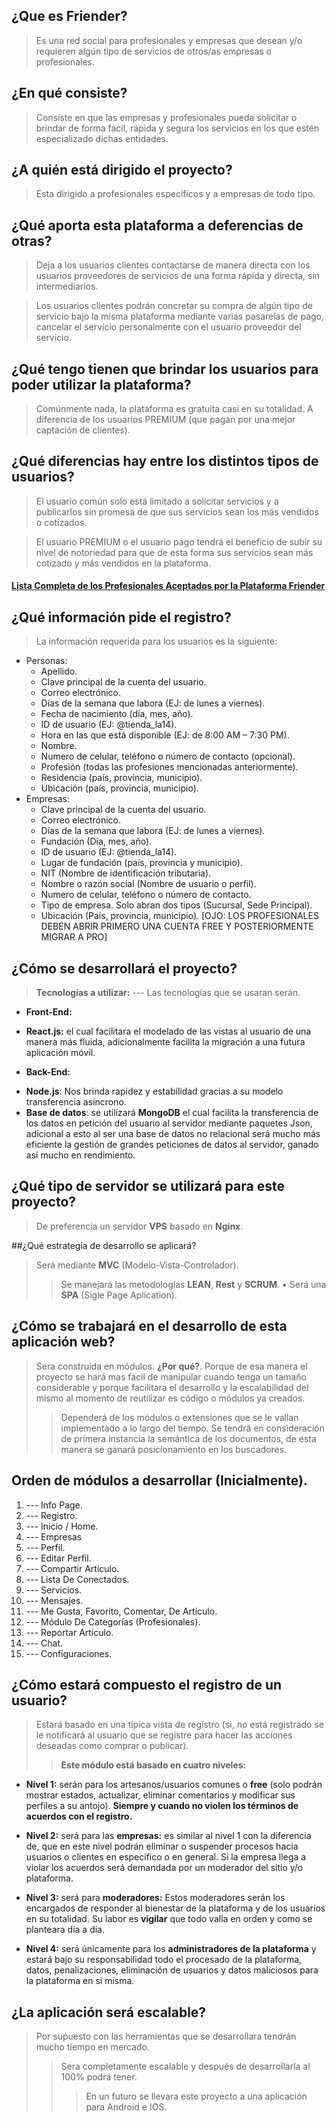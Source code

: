 ## ¿Que es Friender?
> Es una red social para profesionales y empresas que desean y/o requieren algún tipo de servicios de otros/as empresas o profesionales.

## ¿En qué consiste?
> Consiste en que las empresas y profesionales pueda solicitar o brindar de forma fácil, rápida y segura los servicios en los que estén especializado dichas entidades.

## ¿A quién está dirigido el proyecto?
> Esta dirigido a profesionales específicos y a empresas de todo tipo.

## ¿Qué aporta esta plataforma a deferencias de otras?
> Deja a los usuarios clientes contactarse de manera directa con los usuarios proveedores de servicios de una forma rápida y directa, sin intermediarios.

> Los usuarios clientes podrán concretar su compra de algún tipo de servicio bajo la misma plataforma mediante varias pasarelas de pago, cancelar el servicio personalmente con el usuario proveedor del servicio.

## ¿Qué tengo tienen que brindar los usuarios para poder utilizar la plataforma?
> Comúnmente nada, la plataforma es gratuita casi en su totalidad. A diferencia de los usuarios PREMIUM (que pagan por una mejor captación de clientes).

## ¿Qué diferencias hay entre los distintos tipos de usuarios?
> El usuario común solo está limitado a solicitar servicios y a publicarlos sin promesa de que sus servicios sean los más vendidos o cotizados.

> El usuario PREMIUM o el usuario pago tendrá el beneficio de subir su nivel de notoriedad para que de esta forma sus servicios sean más cotizado y más vendidos en la plataforma.

#### [Lista Completa de los Profesionales Aceptados por la Plataforma Friender](https://github.com/Miyo-Excellent/Friender_Advance/blob/friender/CATEGORIES.MD)

## ¿Qué información pide el registro?
> La información requerida para los usuarios es la siguiente:
+ Personas:
  - Apellido.
  - Clave principal de la cuenta del usuario.
  - Correo electrónico.
  - Días de la semana que labora (EJ: de lunes a viernes).
  - Fecha de nacimiento (día, mes, año).
  - ID de usuario (EJ: @tienda_la14).
  - Hora en las que está disponible (EJ: de 8:00 AM – 7:30 PM).
  - Nombre.
  - Numero de celular, teléfono o número de contacto (opcional).
  - Profesión (todas las profesiones mencionadas anteriormente).
  - Residencia (país, provincia, municipio).
  - Ubicación (país, provincia, municipio).
+ Empresas:
  - Clave principal de la cuenta del usuario.
  - Correo electrónico.
  - Días de la semana que labora (EJ: de lunes a viernes).
  - Fundación (Día, mes, año).
  - ID de usuario (EJ: @tienda_la14).
  - Lugar de fundación (país, provincia y municipio).
  - NIT (Nombre de identificación tributaria).
  - Nombre o razón social (Nombre de usuario o perfil).
  - Numero de celular, teléfono o número de contacto.
  - Tipo de empresa. Solo abran dos tipos (Sucursal, Sede Principal).
  - Ubicación (País, provincia, municipio). [OJO: LOS PROFESIONALES DEBEN ABRIR PRIMERO UNA CUENTA FREE Y POSTERIORMENTE MIGRAR A PRO]

## ¿Cómo se desarrollará el proyecto?
> **Tecnologías a utilizar:**
--- Las tecnologías que se usaran serán.
+ **Front-End:**
- **React.js:** el cual facilitara el modelado de las vistas al usuario de una manera más fluida, adicionalmente facilita la migración a una futura aplicación móvil.
+ **Back-End:**
- **Node.js**: Nos brinda rapidez y estabilidad gracias a su modelo transferencia asíncrono.
- **Base de datos**: se utilizará **MongoDB** el cual facilita la transferencia de los datos en petición del usuario al servidor mediante paquetes Json, adicional a esto al ser una base de datos no relacional será mucho más eficiente la gestión de grandes peticiones de datos al servidor, ganado así mucho en rendimiento.

## ¿Qué tipo de servidor se utilizará para este proyecto?
> De preferencia un servidor **VPS** basado en **Nginx**.

##¿Qué estrategia de desarrollo se aplicará?
> Será mediante **MVC** (Modelo-Vista-Controlador).
>> Se manejará las metodologías **LEAN**, **Rest** y **SCRUM**. • Será una **SPA** (Sigle Page Aplication).

## ¿Cómo se trabajará en el desarrollo de esta aplicación web?
> Sera construida en módulos. **¿Por qué?**. Porque de esa manera el proyecto se hará mas fácil de manipular cuando tenga un tamaño considerable y porque facilitara el desarrollo y la escalabilidad del mismo al momento de reutilizar es código o módulos ya creados.
>> Dependerá de los módulos o extensiones que se le vallan implementado a lo largo del tiempo.
>> Se tendrá en consideración de primera instancia la semántica de los documentos, de esta manera se ganará posicionamiento en los buscadores.

## Orden de módulos a desarrollar (Inicialmente).
1. --- Info Page.
2. --- Registro.
3. --- Inicio / Home.
4. --- Empresas
5. --- Perfil.
6. --- Editar Perfil.
7. --- Compartir Articulo.
8. --- Lista De Conectados.
9. --- Servicios.
10. --- Mensajes.
11. --- Me Gusta, Favorito, Comentar, De Artículo.
12. --- Módulo De Categorías (Profesionales).
13. --- Reportar Articulo.
14. --- Chat.
15. --- Configuraciones.

## ¿Cómo estará compuesto el registro de un usuario?
> Estará basado en una típica vista de registro (si, no está registrado se le notificará al usuario que se registre para hacer las acciones deseadas como comprar o publicar).
>> **Este módulo está basado en cuatro niveles:**
+ **Nivel 1:** serán para los artesanos/usuarios comunes o **free** (solo podrán mostrar estados, actualizar, eliminar comentarios y modificar sus perfiles a su antojo). **Siempre y cuando no violen los términos de acuerdos con el registro.**

+ **Nivel 2:** será para las **empresas:** es similar al nivel 1 con la diferencia de, que en este nivel podrán eliminar o suspender procesos hacia usuarios o clientes en específico o en general. Si la empresa llega a violar los acuerdos será demandada por un moderador del sitio y/o plataforma.

+ **Nivel 3:** será para **moderadores:** Estos moderadores serán los encargados de responder al bienestar de la plataforma y de los usuarios en su totalidad. Su labor es **vigilar** que todo valla en orden y como se planteara día a día.

+ **Nivel 4:** será únicamente para los **administradores de la plataforma** y estará bajo su responsabilidad todo el procesado de la plataforma, datos, penalizaciones, eliminación de usuarios y datos maliciosos para la plataforma en si misma.

## ¿La aplicación será escalable?
> Por supuesto con las herramientas que se desarrollara tendrán mucho tiempo en mercado.
>> Sera completamente escalable y después de desarrollarla al 100% podrá tener.
>>> En un futuro se llevara este proyecto a una aplicación para Android e IOS.
